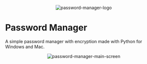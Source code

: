 <p align="center">
  <img alt="password-manager-logo" src="https://github.com/user-attachments/assets/5d598f61-462a-4abd-8a33-ffe6a25ae928">
</p>

# Password Manager
A simple password manager with encryption made with Python for Windows and Mac.

<p align="center">
  <img alt="password-manager-main-screen" src="https://github.com/user-attachments/assets/57debc25-e3aa-4e47-84ec-533570456542">
</p>

